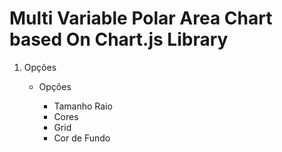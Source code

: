 # Multi Variable Polar Area Chart based On Chart.js  Library


1. Opções

	- Opções

		- Tamanho Raio
		- Cores
		- Grid
		- Cor de Fundo


